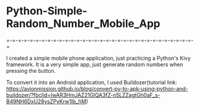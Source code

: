 # Python-Simple-Random_Number_Mobile_App

=-=-=-=-=-=-=-=-=-=-=-=-=-=-=-=-=-=-=-=-=-=-=-=-=-=-=-=-=-=-=-=-=

I created a simple mobile phone application, just practicing a Python's Kivy framework. It is a very simple app, just generate random numbers when pressing the button.

To convert it into an Android application, I used Buildozer(tutorial link: https://avionmission.github.io/blog/convert-py-to-apk-using-python-and-buildozer/?fbclid=IwAR3HmJAZ21GIQA3fZ-n5LZZagtGh0aF_s-B49NH6DxU28ysZPyKrw1lb_hM)
